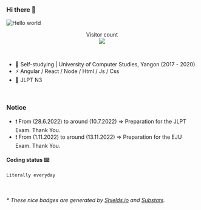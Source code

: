 ### Hi there 👋


<img src="https://raw.githubusercontent.com/sagar-viradiya/sagar-viradiya/master/resources/banner.png" alt="Hello world">
<p align="center"> 
  Visitor count<br/>
  <img src="https://profile-counter.glitch.me/phyowainyunt-19/count.svg" />
</p>

<br/>


- 🍻  Self-studying | University of Computer Studies, Yangon (2017 - 2020)
- ⚡  Angular / React / Node / Html / Js / Css
- 🍣  JLPT N3

<br/>

### Notice

- ❗ From (28.6.2022) to around (10.7.2022)  =>  Preparation for the JLPT Exam. Thank You.
- ❗ From (1.11.2022) to around (13.11.2022) =>  Preparation for the EJU Exam. Thank You.


#### Coding status ⌨️

<!--START_SECTION:waka-->
```text
Literally everyday 
```
<!--END_SECTION:waka-->

<br/>

<center><img src="https://ghchart.rshah.org/00FF00/phyowainyunt-19" alt="" /></center>


<h6>* These nice badges are generated by <a href="https://shields.io/">Shields.io</a> and <a href="https://github.com/spencerwooo/Substats">Substats</a>.</h6>
